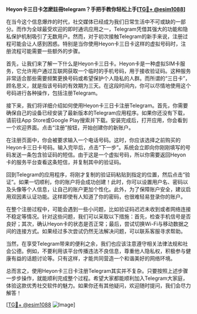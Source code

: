 **Heyon卡三日卡怎麽註冊telegram？手把手教你轻松上手[[TG💪+ @esim1088](https://t.me/s/esim1088)]**

在当今这个信息爆炸的时代，社交媒体已经成为我们日常生活中不可或缺的一部分。而作为全球最受欢迎的即时通讯应用之一，Telegram凭借其强大的功能和隐私保护机制吸引了无数用户。然而，对于初次接触Telegram的新手来说，注册过程可能会让人感到困惑。特别是当你使用Heyon卡三日卡这样的虚拟号码时，注册流程可能需要一些额外的步骤。

首先，让我们来了解一下什么是Heyon卡三日卡。Heyon卡是一种虚拟SIM卡服务，它允许用户通过互联网获取一个临时的手机号码，用于接收验证码。这种服务非常适合那些需要频繁更换号码或希望保护个人隐私的人群。而所谓的“三日卡”，顾名思义，就是指该号码的有效期为三天。在这段时间内，你可以尽情地使用这个号码进行各种操作，包括注册Telegram。

接下来，我们将详细介绍如何使用Heyon卡三日卡注册Telegram。首先，你需要确保自己的设备已经安装了最新版本的Telegram应用程序。如果你还没有下载，请前往App Store或Google Play搜索并下载。安装完成后，打开应用，你会看到一个欢迎界面。点击“注册”按钮，开始创建你的新账户。

在注册页面中，你会被要求输入一个电话号码。这时，你应该选择之前购买的Heyon卡三日卡号码。输入完毕后，点击“下一步”。系统会立即向你刚刚填写的号码发送一条包含验证码的短信。由于这是一个虚拟号码，所以你需要返回Heyon卡的服务平台查看这条短信，并复制其中的验证码。

回到Telegram的应用程序，将刚才复制的验证码粘贴到指定的位置，然后点击“验证”。如果一切顺利，你的账户将会成功创建！此时，你可以设置用户名、密码以及头像等个人信息，让自己的账户更加个性化。此外，为了保障账户安全，建议启用双因素认证功能。这样即使有人知道了你的密码，也很难轻易登录你的账户。

在整个注册过程中，可能会遇到一些小问题，比如验证码迟迟未收到或者网络连接不稳定等情况。针对这些问题，我们可以采取以下措施：首先，检查手机信号是否良好；其次，确认Heyon卡的状态是否正常；最后，尝试切换Wi-Fi与移动数据之间的连接方式。如果经过多次尝试仍然无法解决问题，可以联系客服寻求帮助。

当然，在享受Telegram带来的便利之余，我们也应该注意遵守相关法律法规和社会公德。例如，不要利用该平台传播违法不良信息，尊重他人隐私权，积极参与健康有益的话题讨论等。只有这样，才能共同营造一个和谐美好的网络环境。

总而言之，使用Heyon卡三日卡注册Telegram其实并不复杂。只要按照上述步骤一步步操作，就能顺利完成整个过程。希望大家都能顺利加入Telegram大家庭，体验这款优秀社交软件的魅力。如果你还有其他疑问，欢迎随时提问，我们会尽力解答！

[[TG💪+ @esim1088](https://t.me/s/esim1088) ![Image](https://i.postimg.cc/4NQfJmqS/Snipaste-2025-05-13-00-14-12.png)]